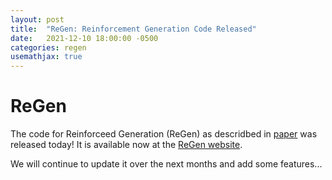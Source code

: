 ```yaml
---
layout: post
title:  "ReGen: Reinforcement Generation Code Released"
date:   2021-12-10 18:00:00 -0500
categories: regen
usemathjax: true
---
```


# ReGen

The code for Reinforceed Generation (ReGen) as descridbed in [paper](https://arxiv.org/abs/2108.12472) was released today! 
It is available now at the [ReGen website](https://github.com/IBM/regen).

We will continue to update it over the next months and add some features...
